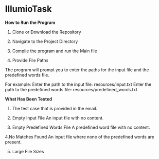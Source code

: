 # IllumioTask

**How to Run the Program**

1. Clone or Download the Repository

2. Navigate to the Project Directory

3. Compile the program and run the Main file

4. Provide File Paths

  The program will prompt you to enter the paths for the input file and the predefined words file. 

  For example:
    Enter the path to the input file:
    resources/input.txt
    Enter the path to the predefined words file:
    resources/predefined_words.txt


**What Has Been Tested**

1. The test case that is provided in the email.

2. Empty Input File
    An input file with no content.
   
3. Empty Predefined Words File
    A predefined word file with no content.
   
4.No Matches Found
    An input file where none of the predefined words are present.
    
5. Large File Sizes
